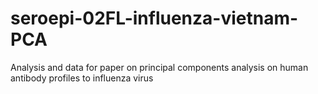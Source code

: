 # seroepi-02FL-influenza-vietnam-PCA
Analysis and data for paper on principal components analysis on human antibody profiles to influenza virus
